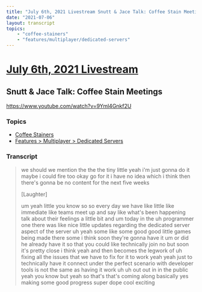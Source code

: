 ```yaml
---
title: "July 6th, 2021 Livestream Snutt & Jace Talk: Coffee Stain Meetings"
date: "2021-07-06"
layout: transcript
topics:
    - "coffee-stainers"
    - "features/multiplayer/dedicated-servers"
---
```

# [July 6th, 2021 Livestream](../2021-07-06.md)
## Snutt & Jace Talk: Coffee Stain Meetings
https://www.youtube.com/watch?v=9Yml4Gnkf2U

### Topics
* [Coffee Stainers](../topics/coffee-stainers.md)
* [Features > Multiplayer > Dedicated Servers](../topics/features/multiplayer/dedicated-servers.md)

### Transcript

> we should we mention the the the tiny little yeah i'm just gonna do it maybe i could fire too okay go for it i have no idea which i think then there's gonna be no content for the next five weeks
>
> [Laughter]
>
> um yeah little you know so so every day we have like little like immediate like teams meet up and say like what's been happening talk about their feelings a little bit and um today in the uh programmer one there was like nice little updates regarding the dedicated server aspect of the server uh yeah some like some good good little games being made there some i think soon they're gonna have it um or did he already have it so that you could like technically join no but soon it's pretty close i think yeah and then becomes the legwork of uh fixing all the issues that we have to fix for it to work yeah yeah just to technically have it connect under the perfect scenario with developer tools is not the same as having it work uh uh out out in in the public yeah you know but yeah so that's that's coming along basically yes making some good progress super dope cool exciting
